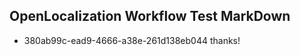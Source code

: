 ## OpenLocalization Workflow Test MarkDown
* 380ab99c-ead9-4666-a38e-261d138eb044 thanks!

<!--HONumber=Aug16_HO3-->


